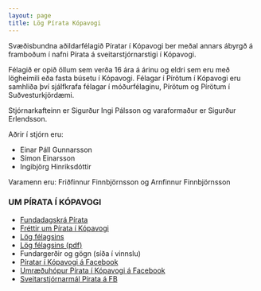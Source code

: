 ```yaml
---
layout: page
title: Lög Pírata Kópavogi 
---
```

Svæðisbundna aðildarfélagið Píratar í Kópavogi ber meðal annars ábyrgð á framboðum í nafni Pírata á sveitarstjórnarstigi í Kópavogi.

Félagið er opið öllum sem verða 16 ára á árinu og eldri sem eru með lögheimili eða fasta búsetu í Kópavogi. Félagar í Pírötum í Kópavogi eru samhliða því sjálfkrafa félagar í móðurfélaginu, Pírötum og Pírötum í Suðvesturkjördæmi.

Stjórnarkafteinn er Sigurður Ingi Pálsson og varaformaður er Sigurður Erlendsson.

Aðrir í stjórn eru:

* Einar Páll Gunnarsson
* Símon Einarsson
* Ingibjörg Hinriksdóttir

Varamenn eru: Friðfinnur Finnbjörnsson og Arnfinnur Finnbjörnsson



<div class="">
  <h3>UM PÍRATA Í KÓPAVOGI</h3>
  <ul>
    <li><a href="http://www.piratar.is/um-pirata/fundir/">Fundadagskrá Pírata</a></li>
    <li><a href="http://www.piratar.is/category/piratar-i-kopavogi">Fréttir um Pírata í Kópavogi</a></li>
    <li><a href="http://piratar.is/log-pirata/log-pirata-i-kopavogi/">Lög félagsins</a></li>
    <li><a href="http://www.piratar.is/wp-content/uploads/2016/06/Lo%CC%88g-Pi%CC%81rata-i%CC%81-Ko%CC%81pavogi.pdf">Lög félagsins (pdf)</a></li>
    <li>Fundargerðir og gögn (síða í vinnslu)</li>
    <li><a href="https://www.facebook.com/PiratarKopavogi">Píratar í Kópavogi á Facebook</a></li>
    <li><a href="https://www.facebook.com/groups/252922888190902/">Umræðuhópur Pírata í Kópavogi á Facebook</a></li>
    <li><a href="https://www.facebook.com/groups/143509982500002/">Sveitarstjórnarmál Pírata á FB</a></li>
  </ul>
</div>
